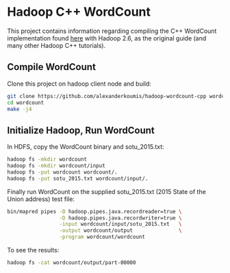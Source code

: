 # Hadoop C++ WordCount

This project contains information regarding compiling the C++ WordCount implementation found [here][wordcount_link] with Hadoop 2.6, as the original guide (and many other Hadoop C++ tutorials).

[wordcount_link]: http://cs.smith.edu/dftwiki/index.php/Hadoop_Tutorial_2.2_--_Running_C%2B%2B_Programs_on_Hadoop
[apache_hadoop_doc]: https://hadoop.apache.org/docs/stable/hadoop-project-dist/hadoop-common/SingleCluster.html

## Compile WordCount

Clone this project on hadoop client node and build:

```bash
git clone https://github.com/alexanderkoumis/hadoop-wordcount-cpp wordcount
cd wordcount
make -j4
```

## Initialize Hadoop, Run WordCount

In HDFS, copy the WordCount binary and sotu_2015.txt:

```bash
hadoop fs -mkdir wordcount
hadoop fs -mkdir wordcount/input
hadoop fs -put wordcount wordcount/.
hadoop fs -put sotu_2015.txt wordcount/input/.
```

Finally run WordCount on the supplied sotu_2015.txt (2015 State of the Union address) test file:

```bash
bin/mapred pipes -D hadoop.pipes.java.recordreader=true \
                 -D hadoop.pipes.java.recordwriter=true \
                 -input wordcount/input/sotu_2015.txt   \
                 -output wordcount/output               \
                 -program wordcount/wordcount
```

To see the results:

```bash
hadoop fs -cat wordcount/output/part-00000
```

